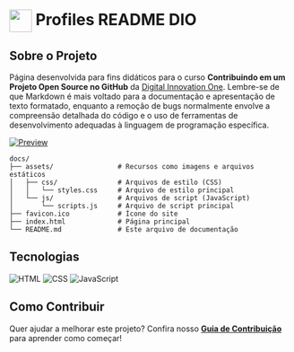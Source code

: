 <h1>
    <a href="https://www.dio.me/">
     <img align="center" width="40px" src="https://hermes.digitalinnovation.one/assets/diome/logo-minimized.png"></a>
    <span> Profiles README DIO</span>
</h1>

## Sobre o Projeto
Página desenvolvida para fins didáticos para o curso **Contribuindo em um Projeto Open Source no GitHub** da [Digital Innovation One](https://www.dio.me/). Lembre-se de que Markdown é mais voltado para a documentação e apresentação de texto formatado, enquanto a remoção de bugs normalmente envolve a compreensão detalhada do código e o uso de ferramentas de desenvolvimento adequadas à linguagem de programação específica.

[![Preview](https://img.shields.io/badge/Preview-000?style=for-the-badge&logo=github&logoColor=30A3DC)](https://digitalinnovationone.github.io/dio-lab-open-source/)

```
docs/
├── assets/                # Recursos como imagens e arquivos estáticos
│   ├── css/               # Arquivos de estilo (CSS)
│   │   └── styles.css     # Arquivo de estilo principal
│   └── js/                # Arquivos de script (JavaScript)
│       └── scripts.js     # Arquivo de script principal
├── favicon.ico            # Ícone do site
├── index.html             # Página principal
└── README.md              # Este arquivo de documentação

```

## Tecnologias
![HTML](https://img.shields.io/badge/HTML-000?style=for-the-badge&logo=html5&logoColor=30A3DC)
![CSS](https://img.shields.io/badge/CSS-000?style=for-the-badge&logo=css3&logoColor=E94D5F)
![JavaScript](https://img.shields.io/badge/JavaScript-000?style=for-the-badge&logo=javascript&logoColor=30A3DC)

## Como Contribuir

Quer ajudar a melhorar este projeto? Confira nosso **[Guia de Contribuição](https://github.com/jessicaBianca/dio-lab-open-source/blob/main/CONTRIBUTING.md)** para aprender como começar! 

